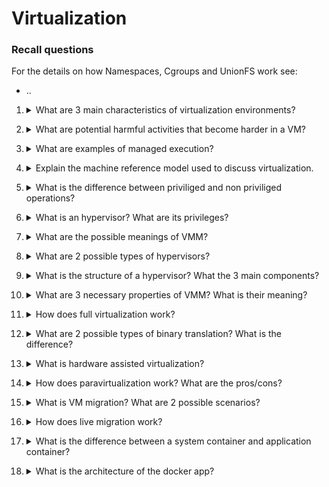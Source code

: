 # Virtualization

### Recall questions

For the details on how Namespaces, Cgroups and UnionFS work see:
- ..

1. <details markdown=1><summary markdown="span"> What are 3 main characteristics of virtualization environments? </summary>
    
    \
    Characteristics:
    - ==increased secuirity==
    - ==managed execution==
    - ==portability==: e.g. of code (JVM), containers, etc..

</details>

2. <details markdown=1><summary markdown="span"> What are potential harmful activities that become harder in a VM? </summary>
    
    \
    Harmful activities that are ==still possible but harder==:
    - ==DDoS on machine resources==
    - ==stealing sensitive data==

</details>

3. <details markdown=1><summary markdown="span"> What are examples of managed execution? </summary>
    
    \
    Examples:
    - ==sharing== of one machine
    - ==aggregation== of many machines
    - ==emulation== of another architecture
    - ==isolation== (of a container, for example)

</details>

4. <details markdown=1><summary markdown="span"> Explain the machine reference model used to discuss virtualization. </summary>
    
    \
    ![](../../..//CLD/virt1.png) \
    Note: it is also possible for applications to invoke system calls directly without using APIs.

</details>

5. <details markdown=1><summary markdown="span"> What is the difference between priviliged and non priviliged operations? </summary>
    
    \
    ==Non priviliged==: can be used without interefering with the system \
    ==Priviliged==:
    - behaviour sensitive instructions on the ==I/O==
    - control sensitive instructions on the ==CPU registers==
   
</details>

6. <details markdown=1><summary markdown="span"> What is an hypervisor? What are its privileges? </summary>
    
    \
    It is a ==process that (theorically) runs on top of the supervisor==, while in practice it effectively ==runs in supervisor mode==.
    ![](../../..//CLD/virt2.png) \
    Note that most modern systems work with only ring 0 and ring 3.

</details>

7. <details markdown=1><summary markdown="span"> What are the possible meanings of VMM? </summary>
    
    \
    It can mean:
    - Virtual machine ==manager (hypervisor)==
    - Virtual machine ==monitor (hypervisor)==
    - ==Virt manager==, a ==library==
   
</details>

8. <details markdown=1><summary markdown="span"> What are 2 possible types of hypervisors? </summary>
    
    \
    ![](../../..//CLD/virt3.png) \
    ==Type 1 hypervisors can work using the native virtualization capabilites of the OS==, ==Type 2 are applications that manage the VMs not using the OS capabilites==.
   
</details>

9. <details markdown=1><summary markdown="span"> What is the structure of a hypervisor? What the 3 main components? </summary>
    
    \
    ![](../../..//CLD/virt4.png) \
    Components:
    - ==dispatcher: entry point==
    - ==allocator: for resources==
    - ==interpreter==: executes ==priviliged instructions== in place of the VM
   
</details>

10. <details markdown=1><summary markdown="span"> What are 3 necessary properties of VMM? What is their meaning? </summary>
    
    \
    Properties:
    - ==equivalence==: a ==guest should expect the same behaviour== as if he were using a ==physical host==
    - ==resource control==: the ==VMM should be in complete control of the virtualized resources==
    - ==efficiency==: ==most of the VM instructions== should be ==executed without intervention== of the ==VMM==

</details>

11. <details markdown=1><summary markdown="span"> How does full virtualization work? </summary>
    
    \
    In full virtualization:
    - ==noncritical instruction run on the hardware==
    - ==privileged instructions== are ==emulated== by the VMM through ==binary translation==

</details>

12. <details markdown=1><summary markdown="span"> What are 2 possible types of binary translation? What is the difference? </summary>
    
    \
    Two types:
    - ==static==: converts the ==entirety fo the code without running it first==
    - ==dynamic==: only ==translates one/few instructions== and ==caches== them when needed, using them when possible
   
</details>

13. <details markdown=1><summary markdown="span"> What is hardware assisted virtualization? </summary>
    
    \
    Type of ==full virtualization in which specific hardware capabilities are leveraged to make emulation more efficient==. One example is instructions to start and stop a VM, or mantain a CPU state for a VM and so on.
   
</details>

14. <details markdown=1><summary markdown="span"> How does paravirtualization work?  What are the pros/cons?</summary>
    
    \
    Paravirtualization is ==non transparent== form of virtualization, in which ==only a part of the host OS interface is exposed==. The idea is that ==paravirtualized OS can use specific interfaces exposed by the OS for privileged instruction==. While ==it makes these operations faster, it requires the virtualised OS to be (re)written in order to be able to use the hooks provided==.
    
</details>

15. <details markdown=1><summary markdown="span"> What is VM migration? What are 2 possible scenarios? </summary>
    
    \
    Two scenarios:
    - ==offline migration==
    - ==live migration==: no service discontinuity
   
</details>

16. <details markdown=1><summary markdown="span"> How does live migration work? </summary>
    
    \
    Steps:
    1. migration starts
    2. the memory is copied and transferred (shadow paging)
    3. the original VM is stopped and the last portion of the data/cpu registers is copied 
    4. execution resumes on the new machine

    ![](../../..//CLD/virt5.png) 
   
</details>

17. <details markdown=1><summary markdown="span"> What is the difference between a system container and application container? </summary>
    
    \
    ![](../../..//CLD/virt6.png)

</details>

18. <details markdown=1><summary markdown="span"> What is the architecture of the docker app? </summary>
    
    \
    It's a C/S application: the CLI can interact through a REST API with the docker daemon, which is responsible for managing containers.
    
</details>

